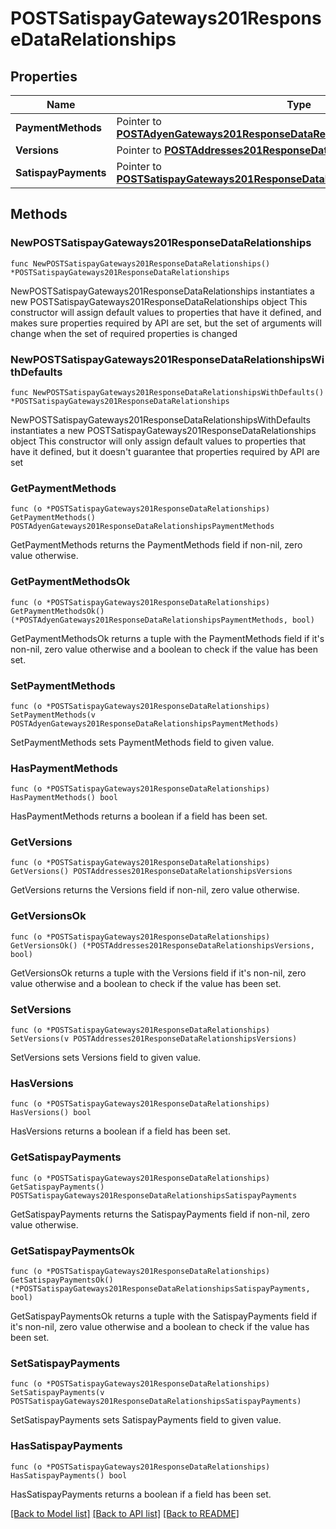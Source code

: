 # POSTSatispayGateways201ResponseDataRelationships

## Properties

Name | Type | Description | Notes
------------ | ------------- | ------------- | -------------
**PaymentMethods** | Pointer to [**POSTAdyenGateways201ResponseDataRelationshipsPaymentMethods**](POSTAdyenGateways201ResponseDataRelationshipsPaymentMethods.md) |  | [optional] 
**Versions** | Pointer to [**POSTAddresses201ResponseDataRelationshipsVersions**](POSTAddresses201ResponseDataRelationshipsVersions.md) |  | [optional] 
**SatispayPayments** | Pointer to [**POSTSatispayGateways201ResponseDataRelationshipsSatispayPayments**](POSTSatispayGateways201ResponseDataRelationshipsSatispayPayments.md) |  | [optional] 

## Methods

### NewPOSTSatispayGateways201ResponseDataRelationships

`func NewPOSTSatispayGateways201ResponseDataRelationships() *POSTSatispayGateways201ResponseDataRelationships`

NewPOSTSatispayGateways201ResponseDataRelationships instantiates a new POSTSatispayGateways201ResponseDataRelationships object
This constructor will assign default values to properties that have it defined,
and makes sure properties required by API are set, but the set of arguments
will change when the set of required properties is changed

### NewPOSTSatispayGateways201ResponseDataRelationshipsWithDefaults

`func NewPOSTSatispayGateways201ResponseDataRelationshipsWithDefaults() *POSTSatispayGateways201ResponseDataRelationships`

NewPOSTSatispayGateways201ResponseDataRelationshipsWithDefaults instantiates a new POSTSatispayGateways201ResponseDataRelationships object
This constructor will only assign default values to properties that have it defined,
but it doesn't guarantee that properties required by API are set

### GetPaymentMethods

`func (o *POSTSatispayGateways201ResponseDataRelationships) GetPaymentMethods() POSTAdyenGateways201ResponseDataRelationshipsPaymentMethods`

GetPaymentMethods returns the PaymentMethods field if non-nil, zero value otherwise.

### GetPaymentMethodsOk

`func (o *POSTSatispayGateways201ResponseDataRelationships) GetPaymentMethodsOk() (*POSTAdyenGateways201ResponseDataRelationshipsPaymentMethods, bool)`

GetPaymentMethodsOk returns a tuple with the PaymentMethods field if it's non-nil, zero value otherwise
and a boolean to check if the value has been set.

### SetPaymentMethods

`func (o *POSTSatispayGateways201ResponseDataRelationships) SetPaymentMethods(v POSTAdyenGateways201ResponseDataRelationshipsPaymentMethods)`

SetPaymentMethods sets PaymentMethods field to given value.

### HasPaymentMethods

`func (o *POSTSatispayGateways201ResponseDataRelationships) HasPaymentMethods() bool`

HasPaymentMethods returns a boolean if a field has been set.

### GetVersions

`func (o *POSTSatispayGateways201ResponseDataRelationships) GetVersions() POSTAddresses201ResponseDataRelationshipsVersions`

GetVersions returns the Versions field if non-nil, zero value otherwise.

### GetVersionsOk

`func (o *POSTSatispayGateways201ResponseDataRelationships) GetVersionsOk() (*POSTAddresses201ResponseDataRelationshipsVersions, bool)`

GetVersionsOk returns a tuple with the Versions field if it's non-nil, zero value otherwise
and a boolean to check if the value has been set.

### SetVersions

`func (o *POSTSatispayGateways201ResponseDataRelationships) SetVersions(v POSTAddresses201ResponseDataRelationshipsVersions)`

SetVersions sets Versions field to given value.

### HasVersions

`func (o *POSTSatispayGateways201ResponseDataRelationships) HasVersions() bool`

HasVersions returns a boolean if a field has been set.

### GetSatispayPayments

`func (o *POSTSatispayGateways201ResponseDataRelationships) GetSatispayPayments() POSTSatispayGateways201ResponseDataRelationshipsSatispayPayments`

GetSatispayPayments returns the SatispayPayments field if non-nil, zero value otherwise.

### GetSatispayPaymentsOk

`func (o *POSTSatispayGateways201ResponseDataRelationships) GetSatispayPaymentsOk() (*POSTSatispayGateways201ResponseDataRelationshipsSatispayPayments, bool)`

GetSatispayPaymentsOk returns a tuple with the SatispayPayments field if it's non-nil, zero value otherwise
and a boolean to check if the value has been set.

### SetSatispayPayments

`func (o *POSTSatispayGateways201ResponseDataRelationships) SetSatispayPayments(v POSTSatispayGateways201ResponseDataRelationshipsSatispayPayments)`

SetSatispayPayments sets SatispayPayments field to given value.

### HasSatispayPayments

`func (o *POSTSatispayGateways201ResponseDataRelationships) HasSatispayPayments() bool`

HasSatispayPayments returns a boolean if a field has been set.


[[Back to Model list]](../README.md#documentation-for-models) [[Back to API list]](../README.md#documentation-for-api-endpoints) [[Back to README]](../README.md)


